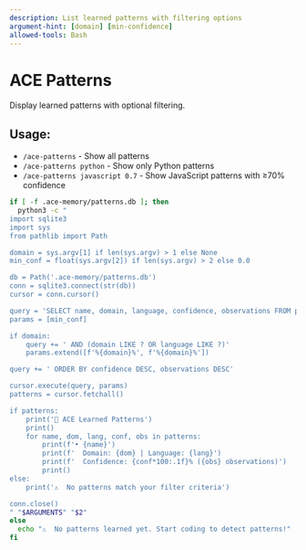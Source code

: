 ```yaml
---
description: List learned patterns with filtering options
argument-hint: [domain] [min-confidence]
allowed-tools: Bash
---
```


# ACE Patterns

Display learned patterns with optional filtering.

## Usage:
- `/ace-patterns` - Show all patterns
- `/ace-patterns python` - Show only Python patterns
- `/ace-patterns javascript 0.7` - Show JavaScript patterns with ≥70% confidence

```bash
if [ -f .ace-memory/patterns.db ]; then
  python3 -c "
import sqlite3
import sys
from pathlib import Path

domain = sys.argv[1] if len(sys.argv) > 1 else None
min_conf = float(sys.argv[2]) if len(sys.argv) > 2 else 0.0

db = Path('.ace-memory/patterns.db')
conn = sqlite3.connect(str(db))
cursor = conn.cursor()

query = 'SELECT name, domain, language, confidence, observations FROM patterns WHERE confidence >= ?'
params = [min_conf]

if domain:
    query += ' AND (domain LIKE ? OR language LIKE ?)'
    params.extend([f'%{domain}%', f'%{domain}%'])

query += ' ORDER BY confidence DESC, observations DESC'

cursor.execute(query, params)
patterns = cursor.fetchall()

if patterns:
    print('🎯 ACE Learned Patterns')
    print()
    for name, dom, lang, conf, obs in patterns:
        print(f'• {name}')
        print(f'  Domain: {dom} | Language: {lang}')
        print(f'  Confidence: {conf*100:.1f}% ({obs} observations)')
        print()
else:
    print('⚠️  No patterns match your filter criteria')

conn.close()
" "$ARGUMENTS" "$2"
else
  echo "⚠️  No patterns learned yet. Start coding to detect patterns!"
fi
```
